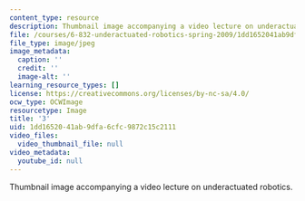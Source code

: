 ```yaml
---
content_type: resource
description: Thumbnail image accompanying a video lecture on underactuated robotics.
file: /courses/6-832-underactuated-robotics-spring-2009/1dd1652041ab9dfa6cfc9872c15c2111_3.jpg
file_type: image/jpeg
image_metadata:
  caption: ''
  credit: ''
  image-alt: ''
learning_resource_types: []
license: https://creativecommons.org/licenses/by-nc-sa/4.0/
ocw_type: OCWImage
resourcetype: Image
title: '3'
uid: 1dd16520-41ab-9dfa-6cfc-9872c15c2111
video_files:
  video_thumbnail_file: null
video_metadata:
  youtube_id: null
---
```

Thumbnail image accompanying a video lecture on underactuated robotics.